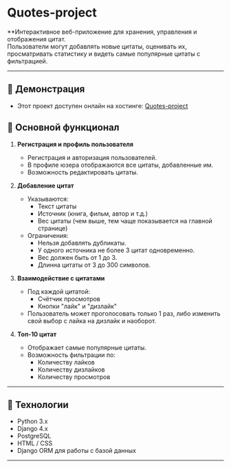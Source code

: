 # Quotes-project

**Интерактивное веб-приложение для хранения, управления и отображения цитат.  
Пользователи могут добавлять новые цитаты, оценивать их, просматривать статистику и видеть самые популярные цитаты с фильтрацией.

---

## 🔹 Демонстрация

- Этот проект доступен онлайн на хостинге: [Quotes-project](http://45.141.102.216:8000)  

## 🔹 Основной функционал

1. **Регистрация и профиль пользователя**
   - Регистрация и авторизация пользователей.
   - В профиле юзера отображаются все цитаты, добавленные им.
   - Возможность редактировать цитаты.

2. **Добавление цитат**
   - Указываются:
     - Текст цитаты
     - Источник (книга, фильм, автор и т.д.)
     - Вес цитаты (чем выше, тем чаще показывается на главной странице)
   - Ограничения:
     - Нельзя добавлять дубликаты.
     - У одного источника не более 3 цитат одновременно.
     - Вес должен быть от 1 до 3.
     - Длинна цитаты от 3 до 300 символов.

3. **Взаимодействие с цитатами**
   - Под каждой цитатой:
     - Счётчик просмотров
     - Кнопки "лайк" и "дизлайк"
   - Пользователь может проголосовать только 1 раз, либо изменить свой выбор с лайка на дизлайк и наоборот.

4. **Топ-10 цитат**
   - Отображает самые популярные цитаты.
   - Возможность фильтрации по:
     - Количеству лайков
     - Количеству дизлайков
     - Количеству просмотров

---

## 🔹 Технологии

- Python 3.x
- Django 4.x
- PostgreSQL
- HTML / CSS
- Django ORM для работы с базой данных

---
